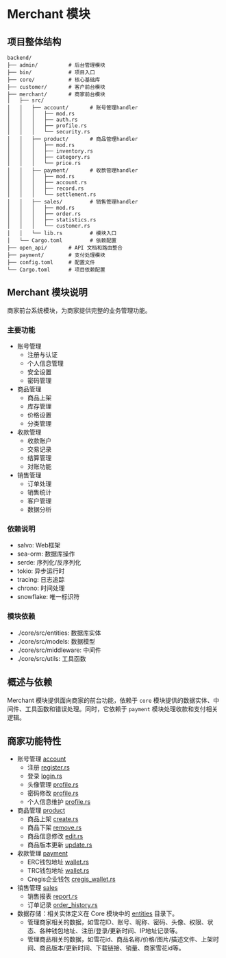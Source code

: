 # Merchant 模块

## 项目整体结构
```
backend/
├── admin/          # 后台管理模块
├── bin/            # 项目入口
├── core/           # 核心基础库
├── customer/       # 客户前台模块
├── merchant/       # 商家前台模块
│   ├── src/
│   │   ├── account/       # 账号管理handler
│   │   │   ├── mod.rs
│   │   │   ├── auth.rs
│   │   │   ├── profile.rs
│   │   │   └── security.rs
│   │   ├── product/       # 商品管理handler
│   │   │   ├── mod.rs
│   │   │   ├── inventory.rs
│   │   │   ├── category.rs
│   │   │   └── price.rs
│   │   ├── payment/       # 收款管理handler
│   │   │   ├── mod.rs
│   │   │   ├── account.rs
│   │   │   ├── record.rs
│   │   │   └── settlement.rs
│   │   ├── sales/         # 销售管理handler
│   │   │   ├── mod.rs
│   │   │   ├── order.rs
│   │   │   ├── statistics.rs
│   │   │   └── customer.rs
│   │   └── lib.rs         # 模块入口
│   └── Cargo.toml         # 依赖配置
├── open_api/       # API 文档和路由整合
├── payment/        # 支付处理模块
├── config.toml     # 配置文件
└── Cargo.toml      # 项目依赖配置
```

## Merchant 模块说明
商家前台系统模块，为商家提供完整的业务管理功能。

### 主要功能
- 账号管理
  - 注册与认证
  - 个人信息管理
  - 安全设置
  - 密码管理
- 商品管理
  - 商品上架
  - 库存管理
  - 价格设置
  - 分类管理
- 收款管理
  - 收款账户
  - 交易记录
  - 结算管理
  - 对账功能
- 销售管理
  - 订单处理
  - 销售统计
  - 客户管理
  - 数据分析

### 依赖说明
- salvo: Web框架
- sea-orm: 数据库操作
- serde: 序列化/反序列化
- tokio: 异步运行时
- tracing: 日志追踪
- chrono: 时间处理
- snowflake: 唯一标识符

### 模块依赖
- ./core/src/entities: 数据库实体
- ./core/src/models: 数据模型
- ./core/src/middleware: 中间件
- ./core/src/utils: 工具函数

## 概述与依赖

Merchant 模块提供面向商家的前台功能，依赖于 `core` 模块提供的数据实体、中间件、工具函数和错误处理。同时，它依赖于 `payment` 模块处理收款和支付相关逻辑。

## 商家功能特性

- 账号管理 [account](./src/account/)
  - 注册 [register.rs](./src/account/register.rs)
  - 登录 [login.rs](./src/account/login.rs)
  - 头像管理 [profile.rs](./src/account/profile.rs)
  - 密码修改 [profile.rs](./src/account/profile.rs)
  - 个人信息维护 [profile.rs](./src/account/profile.rs)
- 商品管理 [product](./src/product/)
  - 商品上架 [create.rs](./src/product/create.rs)
  - 商品下架 [remove.rs](./src/product/remove.rs)
  - 商品信息修改 [edit.rs](./src/product/edit.rs)
  - 商品版本更新 [update.rs](./src/product/update.rs)
- 收款管理 [payment](./src/payment/)
  - ERC钱包地址 [wallet.rs](./src/payment/wallet.rs)
  - TRC钱包地址 [wallet.rs](./src/payment/wallet.rs)
  - Cregis企业钱包 [cregis_wallet.rs](./src/payment/cregis_wallet.rs)
- 销售管理 [sales](./src/sales/)
  - 销售报表 [report.rs](./src/sales/report.rs)
  - 订单记录 [order_history.rs](./src/sales/order_history.rs)
- 数据存储：相关实体定义在 Core 模块中的 [entities](./../core/src/entities/) 目录下。
  - 管理商家相关的数据，如雪花ID、账号、昵称、密码、头像、权限、状态、各种钱包地址、注册/登录/更新时间、IP地址记录等。
  - 管理商品相关的数据，如雪花id、商品名称/价格/图片/描述文件、上架时间、商品版本/更新时间、下载链接、销量、商家雪花id等。
